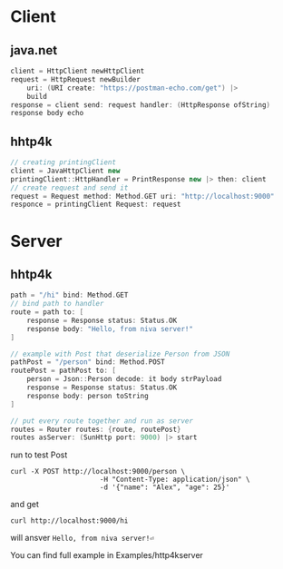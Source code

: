 # Client

## java.net
```Scala
client = HttpClient newHttpClient
request = HttpRequest newBuilder 
    uri: (URI create: "https://postman-echo.com/get") |> 
    build
response = client send: request handler: (HttpResponse ofString)
response body echo
```

## hhtp4k
```Scala
// creating printingClient
client = JavaHttpClient new
printingClient::HttpHandler = PrintResponse new |> then: client
// create request and send it
request = Request method: Method.GET uri: "http://localhost:9000"
responce = printingClient Request: request
```

# Server

## hhtp4k

```Scala
path = "/hi" bind: Method.GET
// bind path to handler
route = path to: [
    response = Response status: Status.OK
    response body: "Hello, from niva server!"
]

// example with Post that deserialize Person from JSON
pathPost = "/person" bind: Method.POST
routePost = pathPost to: [
    person = Json::Person decode: it body strPayload 
    response = Response status: Status.OK
    response body: person toString
]

// put every route together and run as server
routes = Router routes: {route, routePost}
routes asServer: (SunHttp port: 9000) |> start
```

run to test Post 
```
curl -X POST http://localhost:9000/person \
                      -H "Content-Type: application/json" \
                      -d '{"name": "Alex", "age": 25}'
```
and get
```
curl http://localhost:9000/hi
```
will ansver `Hello, from niva server!⏎`

You can find full example in Examples/http4kserver